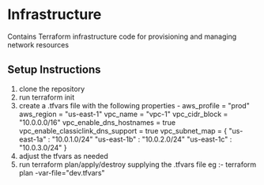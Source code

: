 # Infrastructure
Contains Terraform infrastructure code for provisioning and managing network resources

## Setup Instructions
1. clone the repository
2. run terraform init
3. create a .tfvars file with the following properties - 
    aws_profile                        = "prod"
    aws_region                         = "us-east-1"
    vpc_name                           = "vpc-1"
    vpc_cidr_block                     = "10.0.0.0/16"
    vpc_enable_dns_hostnames           = true
    vpc_enable_classiclink_dns_support = true
    vpc_subnet_map = {
        "us-east-1a" : "10.0.1.0/24"
        "us-east-1b" : "10.0.2.0/24"
        "us-east-1c" : "10.0.3.0/24"
    }
4. adjust the tfvars as needed
5. run terraform plan/apply/destroy supplying the .tfvars file
   eg :- terraform plan -var-file="dev.tfvars"

